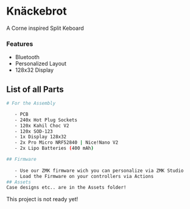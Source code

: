 # Knäckebrot

A Corne inspired Split Keboard 

### Features

- Bluetooth
- Personalized Layout
- 128x32 Display

## List of all Parts 
 ```bash
# For the Assembly

    - PCB
    - 240x Hot Plug Sockets
    - 120x Kahil Choc V2
    - 120x SOD-123
    - 1x Display 128x32
    - 2x Pro Micro NRF52840 | Nice!Nano V2
    - 2x Lipo Batteries (400 mAh)

## Firmware
    
    - Use our ZMK firmware wich you can personalize via ZMK Studio
    - Load the Firmware on your controllers via Actions
## Assets
Case designs etc.. are in the Assets folder!

```

This project is not ready yet!